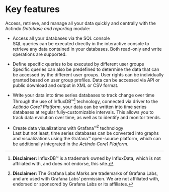 # Key features

Access, retrieve, and manage all your data quickly and centrally with the Actindo *Database and reporting* module:

- Access all your databases via the SQL console   
    SQL queries can be executed directly in the interactive console to retrieve any data contained in your databases. Both read-only and write operations are supported.  

- Define specific queries to be executed by different user groups   
    Specific queries can also be predefined to determine the data that can be accessed by the different user groups. User rights can be individually granted based on user group profiles. Data can be accessed via API or public download and output in XML or CSV format.

- Write your data into time series databases to track change over time  
    Through the use of InfluxDB&trade;[^1] technology, connected via driver to the *Actindo Core1 Platform*, your data can be written into time series databases at regular fully-customizable intervals. This allows you to track data evolution over time, as well as to identify and monitor trends.    

- Create data visualizations with Grafana&trade;[^2] technology  
    Last but not least, time series databases can be converted into graphs and visualizations using the Grafana&trade; open-source platform, which can be additionally integrated in the *Actindo Core1 Platform*. 


[^1]: **Disclaimer:** InfluxDB&trade; is a trademark owned by InfluxData, which is not affiliated with, and does not endorse, this site.

[^2]: **Disclaimer:** The Grafana Labs Marks are trademarks of Grafana Labs, and are used with Grafana Labs’ permission. We are not affiliated with, endorsed or sponsored by Grafana Labs or its affiliates.